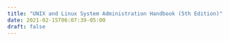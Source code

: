 ```yaml
---
title: "UNIX and Linux System Administration Handbook (5th Edition)"
date: 2021-02-15T06:07:39-05:00
draft: false
---
```


